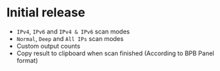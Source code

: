 # Initial release

- `IPv4`, `IPv6` and `IPv4 & IPv6` scan modes
- `Normal`, `Deep` and `All IPs` scan modes
- Custom output counts
- Copy result to clipboard when scan finished (According to BPB Panel format)
